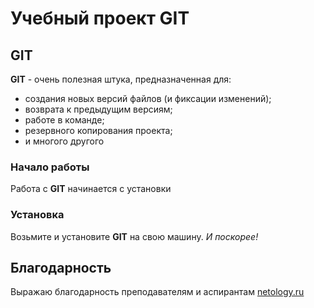 # Учебный проект GIT

## GIT

**GIT** - очень полезная штука, предназначенная для:

* создания новых версий файлов (и фиксации изменений);
* возврата к предыдущим версиям;
* работе в команде;
* резервного копирования проекта;
* и многого другого

### Начало работы

Работа с **GIT** начинается с установки

### Установка

Возьмите и установите **GIT** на свою машину. *И поскорее!*

## Благодарность

Выражаю благодарность преподавателям и аспирантам [netology.ru](https://netology.ru)